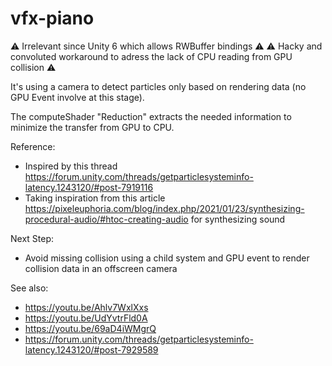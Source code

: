# vfx-piano
⚠️ Irrelevant since Unity 6 which allows RWBuffer bindings ⚠️
⚠️ Hacky and convoluted workaround to adress the lack of CPU reading from GPU collision ⚠️

It's using a camera to detect particles only based on rendering data (no GPU Event involve at this stage).

The computeShader "Reduction" extracts the needed information to minimize the transfer from GPU to CPU.

Reference:
- Inspired by this thread https://forum.unity.com/threads/getparticlesysteminfo-latency.1243120/#post-7919116
- Taking inspiration from this article https://pixeleuphoria.com/blog/index.php/2021/01/23/synthesizing-procedural-audio/#htoc-creating-audio for synthesizing sound

Next Step:
- Avoid missing collision using a child system and GPU event to render collision data in an offscreen camera

See also:
- https://youtu.be/Ahlv7WxlXxs
- https://youtu.be/UdYvtrFld0A
- https://youtu.be/69aD4iWMgrQ
- https://forum.unity.com/threads/getparticlesysteminfo-latency.1243120/#post-7929589
